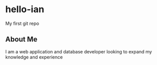 # hello-ian
My first git repo
## About Me 
I am a web application and database developer looking to expand my knowledge and experience 

